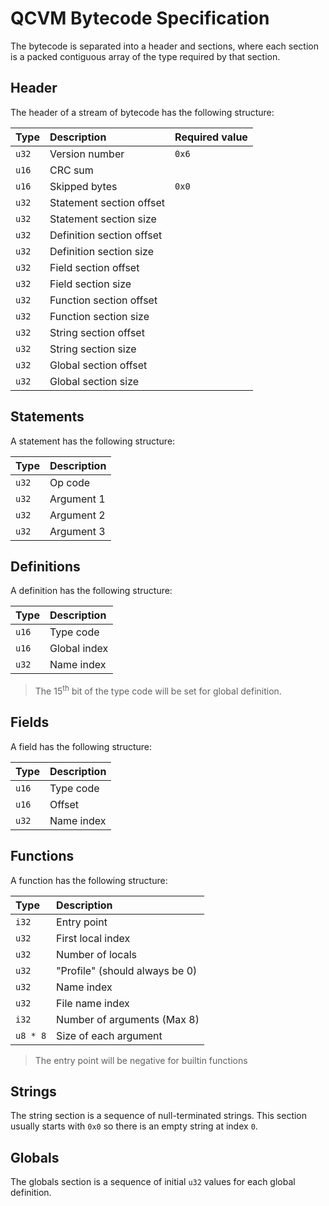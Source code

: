 # QCVM Bytecode Specification

The bytecode is separated into a header and sections, where each section is a packed contiguous array of the type required by that section.

## Header

The header of a stream of bytecode has the following structure:

| Type     | Description               | Required value |
|:---------|:--------------------------|:---------------|
| `u32`    | Version number            | `0x6`          |
| `u16`    | CRC sum                   |                |
| `u16`    | Skipped bytes             | `0x0`          |
| `u32`    | Statement section offset  |                |
| `u32`    | Statement section size    |                |
| `u32`    | Definition section offset |                |
| `u32`    | Definition section size   |                |
| `u32`    | Field section offset      |                |
| `u32`    | Field section size        |                |
| `u32`    | Function section offset   |                |
| `u32`    | Function section size     |                |
| `u32`    | String section offset     |                |
| `u32`    | String section size       |                |
| `u32`    | Global section offset     |                |
| `u32`    | Global section size       |                |


## Statements

A statement has the following structure:

| Type  | Description |
|:------|:------------|
| `u32` | Op code     |
| `u32` | Argument 1  |
| `u32` | Argument 2  |
| `u32` | Argument 3  |

## Definitions

A definition has the following structure:

| Type  | Description  |
|:------|:-------------|
| `u16` | Type code    |
| `u16` | Global index |
| `u32` | Name index   |

> The 15<sup>th</sup> bit of the type code will be set for global definition.

## Fields

A field has the following structure:

| Type  | Description |
|:------|:------------|
| `u16` | Type code   |
| `u16` | Offset      |
| `u32` | Name index  |

## Functions

A function has the following structure:

| Type     | Description                    |
|:---------|:-------------------------------|
| `i32`    | Entry point                    |
| `u32`    | First local index              |
| `u32`    | Number of locals               |
| `u32`    | "Profile" (should always be 0) |
| `u32`    | Name index                     |
| `u32`    | File name index                |
| `i32`    | Number of arguments (Max 8)    |
| `u8 * 8` | Size of each argument          |

> The entry point will be negative for builtin functions

## Strings

The string section is a sequence of null-terminated strings. This section usually starts with `0x0` so there is an empty string at index `0`.

## Globals

The globals section is a sequence of initial `u32` values for each global definition.
